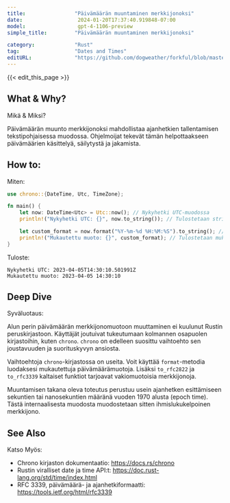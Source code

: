 ```yaml
---
title:                "Päivämäärän muuntaminen merkkijonoksi"
date:                  2024-01-20T17:37:40.919848-07:00
model:                 gpt-4-1106-preview
simple_title:         "Päivämäärän muuntaminen merkkijonoksi"

category:             "Rust"
tag:                  "Dates and Times"
editURL:              "https://github.com/dogweather/forkful/blob/master/content/fi/rust/converting-a-date-into-a-string.md"
---
```


{{< edit_this_page >}}

## What & Why?
Mikä & Miksi?

Päivämäärän muunto merkkijonoksi mahdollistaa ajanhetkien tallentamisen tekstipohjaisessa muodossa. Ohjelmoijat tekevät tämän helpottaakseen päivämäärien käsittelyä, säilytystä ja jakamista.

## How to:
Miten:

```Rust
use chrono::{DateTime, Utc, TimeZone};

fn main() {
    let now: DateTime<Utc> = Utc::now(); // Nykyhetki UTC-muodossa
    println!("Nykyhetki UTC: {}", now.to_string()); // Tulostetaan string-muodossa

    let custom_format = now.format("%Y-%m-%d %H:%M:%S").to_string(); // Määritetty formaatti
    println!("Mukautettu muoto: {}", custom_format); // Tulostetaan mukautetussa muodossa
}
```
Tuloste:
```
Nykyhetki UTC: 2023-04-05T14:30:10.501991Z
Mukautettu muoto: 2023-04-05 14:30:10
```

## Deep Dive
Syväluotaus:

Alun perin päivämäärän merkkijonomuotoon muuttaminen ei kuulunut Rustin peruskirjastoon. Käyttäjät joutuivat tukeutumaan kolmannen osapuolen kirjastoihin, kuten `chrono`. `chrono` on edelleen suosittu vaihtoehto sen joustavuuden ja suorituskyvyn ansiosta.

Vaihtoehtoja `chrono`-kirjastossa on useita. Voit käyttää `format`-metodia luodaksesi mukautettuja päivämäärämuotoja. Lisäksi `to_rfc2822` ja `to_rfc3339` kaltaiset funktiot tarjoavat vakiomuotoisia merkkijonoja.

Muuntamisen takana oleva toteutus perustuu usein ajanhetken esittämiseen sekuntien tai nanosekuntien määränä vuoden 1970 alusta (epoch time). Tästä internaalisesta muodosta muodostetaan sitten ihmislukukelpoinen merkkijono.

## See Also
Katso Myös:

- Chrono kirjaston dokumentaatio: https://docs.rs/chrono
- Rustin viralliset date ja time API:t: https://doc.rust-lang.org/std/time/index.html
- RFC 3339, päivämäärä- ja ajanhetkiformaatti: https://tools.ietf.org/html/rfc3339
